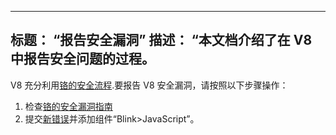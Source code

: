 ***

## 标题： “报告安全漏洞”&#xA;描述： “本文档介绍了在 V8 中报告安全问题的过程。

V8 充分利用[铬的安全流程](https://www.chromium.org/Home/chromium-security).要报告 V8 安全漏洞，请按照以下步骤操作：

1.  检查[铬的安全漏洞指南](https://www.chromium.org/Home/chromium-security/reporting-security-bugs)
2.  提交[新错误](https://bugs.chromium.org/p/chromium/issues/entry?template=Security%20Bug)并添加组件“Blink>JavaScript”。
